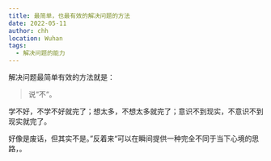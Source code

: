 ```yaml
---
title: 最简单，也最有效的解决问题的方法
date: 2022-05-11
author: chh
location: Wuhan  
tags: 
  - 解决问题的能力
---
```


解决问题最简单有效的方法就是：

> 说“不“。

学不好，不学不好就完了；想太多，不想太多就完了；意识不到现实，不意识不到现实就完了。

好像是废话，但其实不是。”反着来“可以在瞬间提供一种完全不同于当下心境的思路，。